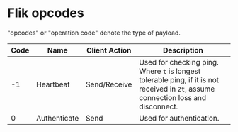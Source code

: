 # Flik opcodes

"opcodes" or "operation code" denote the type of payload. 

| Code | Name      | Client Action | Description                                                                                                                        |
|------|-----------|---------------|------------------------------------------------------------------------------------------------------------------------------------|
| -1   | Heartbeat | Send/Receive  | Used for checking ping. Where `t` is longest tolerable ping, if it is not received in `2t`, assume connection loss and disconnect. |
| 0  | Authenticate | Send  | Used for authentication. |
